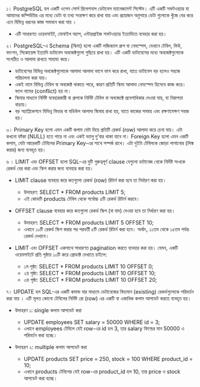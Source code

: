 ১। PostgreSQL হল একটি ওপেন সোর্স রিলেশনাল ডেটাবেস ম্যানেজমেন্ট সিস্টেম। এটি একটি সফটওয়্যার যা আমাদের কম্পিউটার এর মধ্যে ডেটা বা তথ্য সংরক্ষণ করে রাখা যায় এবং প্রয়োজন অনুসারে ডেটা গুলোকে খুঁজে বের করে এনে বিভিন্ন ধরনের কাজ সমাধান করা যায় । 
- এটি সাধারণত ওয়েবসাইট, মোবাইল অ্যাপ, এন্টারপ্রাইজ সফটওয়্যার ইত্যাদিতে ব্যবহার করা হয়।

২। PostgreSQL-এ Schema (স্কিমা) হলো একটি লজিক্যাল গ্রুপ বা নেমস্পেস, যেখানে টেবিল, ভিউ, ফাংশন, সিকোয়েন্স ইত্যাদি ডাটাবেস অবজেক্টগুলো গুছিয়ে রাখা হয়। এটি একটি ডাটাবেসের মধ্যে অবজেক্টগুলোকে সংগঠিত ও আলাদা রাখতে সাহায্য করে।

- ডাটাবেসের বিভিন্ন অবজেক্টগুলোকে আলাদা আলাদা ভাগে ভাগ করে রাখা, যাতে ডাটাবেস বড় হলেও সহজে পরিচালনা করা যায়।
- একই নামে বিভিন্ন টেবিল বা অবজেক্ট থাকতে পারে, কারণ প্রতিটি স্কিমা আলাদা নেমস্পেস হিসেবে কাজ করে। ফলে নামের (conflict) হয় না।
- স্কিমার মাধ্যমে নির্দিষ্ট ব্যবহারকারী বা গ্রুপকে নির্দিষ্ট টেবিল বা অবজেক্টে প্রবেশাধিকার দেওয়া যায়, যা নিরাপত্তা বাড়ায়।
- বড় অ্যাপ্লিকেশনে বিভিন্ন ফিচার বা মডিউল আলাদা স্কিমায় রাখা হয়, যাতে কাজের সমন্বয় এবং রক্ষণাবেক্ষণ সহজ হয়।

৩। Primary Key হলো এমন একটি কলাম যেটা দিয়ে প্রতিটি রেকর্ড (row) আলাদা করে চেনা যায়।
এটা কখনো ফাঁকা (NULL) হতে পারে না এবং একই ভ্যালু দু’বার থাকা যাবে না।
Foreign Key হলো এমন একটি কলাম, যেটা আরেকটি টেবিলের Primary Key-এর সাথে সম্পর্ক রাখে।
এটা দুইটা টেবিলকে জোড়া লাগানোর (লিঙ্ক করার) জন্য ব্যবহৃত হয়।

৬ । LIMIT এবং OFFSET হলো SQL-এর দুটি গুরুত্বপূর্ণ clause যেগুলো ডাটাবেজ থেকে নির্দিষ্ট সংখ্যক রেকর্ড বের করা  এবং স্কিপ করার জন্য ব্যবহার করা হয়।
- LIMIT clause ব্যবহার করে কতগুলো রেকর্ড (row) রিটার্ন করা হবে তা নির্ধারণ করা হয়।
  - উদাহরণ: SELECT * FROM products LIMIT 5;
  - এই কোডটি products টেবিল থেকে সর্বোচ্চ ৫টি রেকর্ড রিটার্ন করবে।
- OFFSET clause ব্যবহার করে কতগুলো রেকর্ড স্কিপ (বা বাদ) দেওয়া হবে  তা নির্ধারণ করা হয়।
  - উদাহরণ: SELECT * FROM products LIMIT 5 OFFSET 10;
  - এখানে ১০টি রেকর্ড স্কিপ করার পর পরবর্তী ৫টি রেকর্ড রিটার্ন করা হবে। অর্থাৎ, ১১তম থেকে ১৫তম পর্যন্ত রেকর্ড দেখাবে।

- LIMIT এবং OFFSET একসাথে সাধারণত pagination করতে ব্যবহার করা হয়। যেমন, একটি ওয়েবসাইটে প্রতি পৃষ্ঠায় ১০টি করে প্রোডাক্ট দেখাতে চাইলে:
  - ১ম পৃষ্ঠা: SELECT * FROM products LIMIT 10 OFFSET 0;
  - ২য় পৃষ্ঠা: SELECT * FROM products LIMIT 10 OFFSET 10;
  - ৩য় পৃষ্ঠা: SELECT * FROM products LIMIT 10 OFFSET 20;
  
৭। UPDATE হল SQL-এর একটি কমান্ড যার মাধ্যমে ডেটাবেজের বিদ্যমান (existing) রেকর্ডগুলোকে পরিবর্তন করা যায় । এটি মূলত কোনো টেবিলের নির্দিষ্ট রো (row) এর একটি বা একাধিক কলাম আপডেট করতে ব্যবহৃত হয়।
  - উদাহরণ ১: single কলাম আপডেট করা
    - UPDATE employees SET salary = 50000 WHERE id = 3;
    -  এখানে employees টেবিলে যেই row-এর id হল 3, তার salary ফিল্ডের মান 50000 এ পরিবর্তন করা হচ্ছে।

  - উদাহরণ ২: multiple কলাম আপডেট করা
    - UPDATE products SET price = 250, stock = 100 WHERE product_id = 10;
    - এখানে products টেবিলের যেই row-এর product_id হল 10, তার price ও stock আপডেট করা হচ্ছে।
